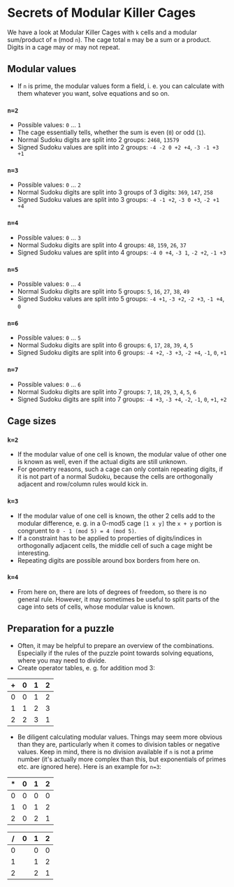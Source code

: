 # Secrets of Modular Killer Cages

We have a look at Modular Killer Cages with `k` cells and a modular sum/product of `m` (mod `n`).
The cage total `m` may be a sum or a product. Digits in a cage may or may not repeat.

## Modular values

* If `n` is prime, the modular values form a field, i. e. you can calculate with them whatever you want, solve equations and so on.

### `n=2`
* Possible values: `0` ... `1`
* The cage essentially tells, whether the sum is even (`0`) or odd (`1`).
* Normal Sudoku digits are split into 2 groups: `2468`, `13579`
* Signed Sudoku values are split into 2 groups: `-4 -2 0 +2 +4`, `-3 -1 +3 +1`

### `n=3`
* Possible values: `0` ... `2`
* Normal Sudoku digits are split into 3 groups of 3 digits: `369`, `147`, `258`
* Signed Sudoku values are split into 3 groups: `-4 -1 +2`, `-3 0 +3`, `-2 +1 +4`

### `n=4`
* Possible values: `0` ... `3`
* Normal Sudoku digits are split into 4 groups: `48`, `159`, `26`, `37`
* Signed Sudoku values are split into 4 groups: `-4 0 +4`, `-3 1`, `-2 +2`, `-1 +3`

### `n=5`
* Possible values: `0` ... `4`
* Normal Sudoku digits are split into 5 groups: `5`, `16`, `27`, `38`, `49`
* Signed Sudoku values are split into 5 groups: `-4 +1`, `-3 +2`, `-2 +3`, `-1 +4`, `0`

### `n=6`
* Possible values: `0` ... `5`
* Normal Sudoku digits are split into 6 groups: `6`, `17`, `28`, `39`, `4`, `5`
* Signed Sudoku digits are split into 6 groups: `-4 +2`, `-3 +3`, `-2 +4`, `-1`, `0`, `+1`

### `n=7`
* Possible values: `0` ... `6`
* Normal Sudoku digits are split into 7 groups: `7`, `18`, `29`, `3`, `4`, `5`, `6`
* Signed Sudoku digits are split into 7 groups: `-4 +3`, `-3 +4`, `-2`, `-1`, `0`, `+1`, `+2`

## Cage sizes

### `k=2`
* If the modular value of one cell is known, the modular value of other one is known as well, even if the actual digits are still unknown.
* For geometry reasons, such a cage can only contain repeating digits, if it is not part of a normal Sudoku, because the cells are orthogonally adjacent and row/column rules would kick in.

### `k=3`
* If the modular value of one cell is known, the other 2 cells add to the modular difference, e. g. in a 0-mod5 cage `[1 x y]` the `x + y` portion is congruent to `0 - 1 (mod 5) = 4 (mod 5)`.
* If a constraint has to be applied to properties of digits/indices in orthogonally adjacent cells, the middle cell of such a cage might be interesting.
* Repeating digits are possible around box borders from here on.

### `k=4`
* From here on, there are lots of degrees of freedom, so there is no general rule. However, it may sometimes be useful to split parts of the cage into sets of cells, whose modular value is known.

## Preparation for a puzzle
* Often, it may be helpful to prepare an overview of the combinations. Especially if the rules of the puzzle point towards solving equations, where you may need to divide.
* Create operator tables, e. g. for addition mod 3:

|+|0|1|2|
|-|-|-|-|
|0|0|1|2|
|1|1|2|3|
|2|2|3|1|

* Be diligent calculating modular values. Things may seem more obvious than they are, particularly when it comes to division tables or negative values. Keep in mind, there is no division available if `n` is not a prime number (it's actually more complex than this, but exponentials of primes etc. are ignored here). Here is an example for `n=3`:

|*|0|1|2|
|-|-|-|-|
|0|0|0|0|
|1|0|1|2|
|2|0|2|1|

|/|0|1|2|
|-|-|-|-|
|0| |0|0|
|1| |1|2|
|2| |2|1|
